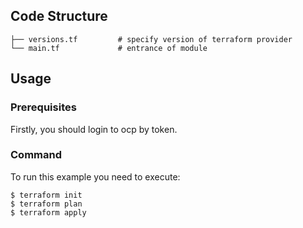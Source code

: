 ## Code Structure
```
├── versions.tf         # specify version of terraform provider
└── main.tf             # entrance of module
```
## Usage
### Prerequisites
Firstly, you should login to ocp by token.
### Command
To run this example you need to execute:
```
$ terraform init
$ terraform plan
$ terraform apply
```



